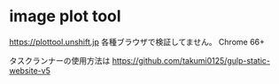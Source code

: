 # image plot tool

https://plottool.unshift.jp
各種ブラウザで検証してません。
Chrome 66+

タスクランナーの使用方法は
https://github.com/takumi0125/gulp-static-website-v5
